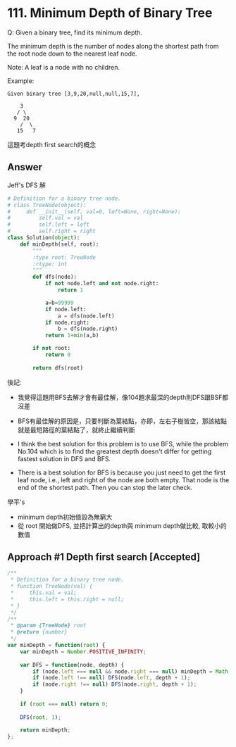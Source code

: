# 111. Minimum Depth of Binary Tree
Q: Given a binary tree, find its minimum depth.

The minimum depth is the number of nodes along the shortest path from the root node down to the nearest leaf node.

Note: A leaf is a node with no children.

Example:
```
Given binary tree [3,9,20,null,null,15,7],

    3
   / \
  9  20
    /  \
   15   7
```
這題考depth first search的概念

## Answer
Jeff's DFS 解
```python
# Definition for a binary tree node.
# class TreeNode(object):
#     def __init__(self, val=0, left=None, right=None):
#         self.val = val
#         self.left = left
#         self.right = right
class Solution(object):
    def minDepth(self, root):
        """
        :type root: TreeNode
        :rtype: int
        """
        def dfs(node):
            if not node.left and not node.right:
                return 1

            a=b=99999
            if node.left:
                a = dfs(node.left)
            if node.right:
                b = dfs(node.right)
            return 1+min(a,b)

        if not root:
            return 0
        
        return dfs(root)
```

後記:
* 我覺得這題用BFS去解才會有最佳解，像104題求最深的depth則DFS跟BSF都沒差
* BFS有最佳解的原因是，只要判斷為葉結點，亦即，左右子樹皆空，那該結點就是最短路徑的葉結點了，就終止繼續判斷

* I think the best solution for this problem is to use BFS, while the problem No.104 which is to find the greatest depth doesn't differ for getting fastest solution in DFS and BFS.
* There is a best solution for BFS is because you just need to get the first leaf node, i.e., left and right of the node are both empty. That node is the end of the shortest path. Then you can stop the later check.

學平's
* minimum depth初始值設為無窮大
* 從 root 開始做DFS, 並把計算出的depth與 minimum depth做比較, 取較小的數值

## Approach #1 Depth first search [Accepted]
```javascript
/**
 * Definition for a binary tree node.
 * function TreeNode(val) {
 *     this.val = val;
 *     this.left = this.right = null;
 * }
 */
/**
 * @param {TreeNode} root
 * @return {number}
 */
var minDepth = function(root) {
    var minDepth = Number.POSITIVE_INFINITY;
    
    var DFS = function(node, depth) {
        if (node.left === null && node.right === null) minDepth = Math.min(depth, minDepth);
        if (node.left !== null) DFS(node.left, depth + 1);
        if (node.right !== null) DFS(node.right, depth + 1);
    }
    
    if (root === null) return 0;
    
    DFS(root, 1);
    
    return minDepth;
};
```